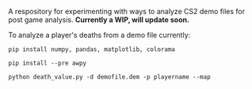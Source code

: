 A respository for experimenting with ways to analyze CS2 demo files for post game analysis.
**Currently a WIP, will update soon.**

To analyze a player's deaths from a demo file currently:
```
pip install numpy, pandas, matplotlib, colorama
```

```
pip install --pre awpy
```

```
python death_value.py -d demofile.dem -p playername --map
```
